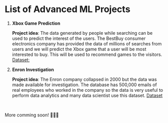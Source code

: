 # List of Advanced ML Projects

1. **Xbox Game Prediction**

      **Project idea**: The data generated by people while searching can be used to predict the interest of the users. The BestBuy consumer electronics company has provided the data of millions of searches from users and we will predict the Xbox game that a user will be most interested to buy. This will be used to recommend games to the visitors. <a href="https://www.kaggle.com/c/acm-sf-chapter-hackathon-small/overview">Dataset:</a>

2. **Enron Investigation**

      **Project idea**: The Enron company collapsed in 2000 but the data was made available for investigation. The database has 500,000 emails of real employees who worked in the company so the data is very useful to perform data analytics and many data scientist use this dataset. <a href="https://www.cs.cmu.edu/~enron/">Dataset</a>

<br>

More comming soon! 🔔🔔🔔
